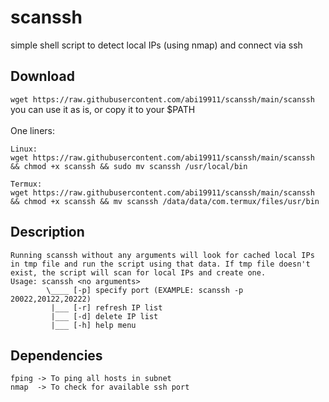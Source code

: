 # scanssh
simple shell script to detect local IPs (using nmap) and connect via ssh

## Download
`wget https://raw.githubusercontent.com/abi19911/scanssh/main/scanssh` <br />
you can use it as is, or copy it to your $PATH <br />
<br />
One liners: <br />
```
Linux:
wget https://raw.githubusercontent.com/abi19911/scanssh/main/scanssh && chmod +x scanssh && sudo mv scanssh /usr/local/bin

Termux:
wget https://raw.githubusercontent.com/abi19911/scanssh/main/scanssh && chmod +x scanssh && mv scanssh /data/data/com.termux/files/usr/bin
```

## Description
```
Running scanssh without any arguments will look for cached local IPs in tmp file and run the script using that data. If tmp file doesn't exist, the script will scan for local IPs and create one.
Usage: scanssh <no arguments>
        \____ [-p] specify port (EXAMPLE: scanssh -p 20022,20122,20222)
         |___ [-r] refresh IP list
         |___ [-d] delete IP list
         |___ [-h] help menu
```
## Dependencies
```
fping -> To ping all hosts in subnet
nmap  -> To check for available ssh port
```
